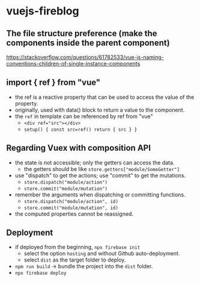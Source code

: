 # vuejs-fireblog

## The file structure preference (make the components inside the parent component)
https://stackoverflow.com/questions/61782533/vue-js-naming-conventions-children-of-single-instance-components

## import { ref } from "vue"
- the ref is a reactive property that can be used to access the value of the property.
- originally, used with data() block to return a value to the component.
- the `ref` in template can be referenced by ref from "vue"
  - `<div ref="src"></div>`
  - `setup() { const src=ref() return { src } }`

## Regarding Vuex with composition API
- the state is not accessible; only the getters can access the data.
  - the getters should be like `store.getters["module/SomeGetter"]`
- use "dispatch" to get the actions; use "commit" to get the mutations.
  - `store.dispatch("module/action")`
  - `store.commit("module/mutation")`
- remember the arguments when dispatching or committing functions.
  - `store.dispatch("module/action", id)`
  - `store.commit("module/mutation", id)`
- the computed properties cannot be reassigned.

## Deployment
- if deployed from the beginning, `npx firebase init`
  - select the option `hosting` and without Github auto-deployment.
  - select `dist` as the target folder to deploy.
- `npm run build`  -> bundle the project into the `dist` folder.
- `npx firebase deploy`
